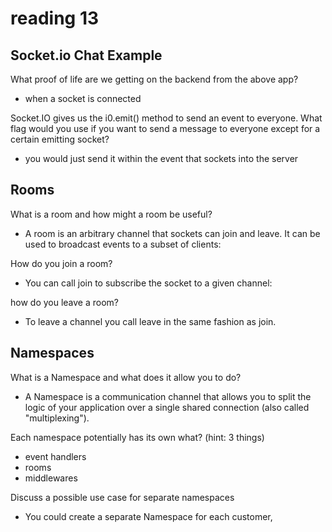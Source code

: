 # reading 13

## Socket.io Chat Example


What proof of life are we getting on the backend from the above app?

- when a socket is connected


Socket.IO gives us the i0.emit() method to send an event to everyone. What flag would you use if you want to send a message to everyone except for a certain emitting socket?

- you would just send it within the event that sockets into the server

## Rooms

What is a room and how might a room be useful?

- A room is an arbitrary channel that sockets can join and leave. It can be used to broadcast events to a subset of clients:



How do you join a room?

- You can call join to subscribe the socket to a given channel:



how do you leave a room?

- To leave a channel you call leave in the same fashion as join.



## Namespaces

What is a Namespace and what does it allow you to do?

- A Namespace is a communication channel that allows you to split the logic of your application over a single shared connection (also called "multiplexing").

Each namespace potentially has its own what? (hint: 3 things)

- event handlers
- rooms
- middlewares

Discuss a possible use case for separate namespaces

- You could create a separate Namespace for each customer,
